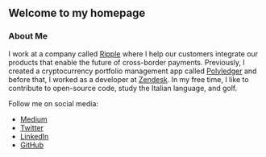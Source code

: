 ## Welcome to my homepage

### About Me

I work at a company called [Ripple](https://ripple.com) where I help our customers integrate our products that enable the future of cross-border payments. Previously, I created a cryptocurrency portfolio management app called [Polyledger](https://polyledger.com) and before that, I worked as a developer at [Zendesk](https://zendesk.com). In my free time, I like to contribute to open-source code, study the Italian language, and golf.

Follow me on social media:

- [Medium](https://medium.com/@matthew.rosendin)
- [Twitter](https://twitter.com/mattrosendin)
- [LinkedIn](https://www.linkedin.com/in/rosendin/)
- [GitHub](https://github.com/rosendin)
